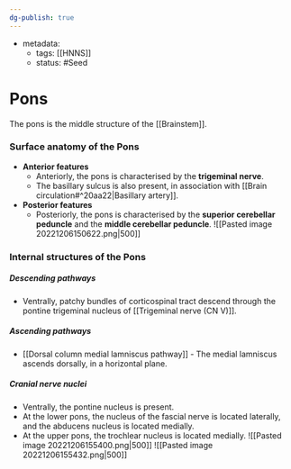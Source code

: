 ```yaml
---
dg-publish: true
---
```

- metadata:
	- tags: [[HNNS]]
	- status: #Seed 
# Pons
The pons is the middle structure of the [[Brainstem]].

### Surface anatomy of the Pons
- **Anterior features**
	- Anteriorly, the pons is characterised by the **trigeminal nerve**.
	- The basillary sulcus is also present, in association with [[Brain circulation#^20aa22|Basillary artery]].
- **Posterior features**
	- Posteriorly, the pons is characterised by the **superior cerebellar peduncle** and the **middle cerebellar peduncle**.
![[Pasted image 20221206150622.png|500]]

### Internal structures of the Pons
##### Descending pathways
- Ventrally, patchy bundles of corticospinal tract descend through the pontine trigeminal nucleus of [[Trigeminal nerve (CN V)]].
##### Ascending pathways
- [[Dorsal column medial lamniscus pathway]] - The medial lamniscus ascends dorsally, in a horizontal plane.
##### Cranial nerve nuclei
- Ventrally, the pontine nucleus is present.
- At the lower pons, the nucleus of the fascial nerve is located laterally, and the abducens nucleus is located medially.
- At the upper pons, the trochlear nucleus is located medially.
![[Pasted image 20221206155400.png|500]]
![[Pasted image 20221206155432.png|500]]